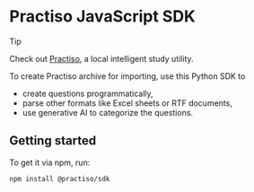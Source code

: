 # Practiso JavaScript SDK

> [!TIP]
>  Check out [Practiso](https://github.com/PractisoDevelopers/Practiso), a local intelligent study utility.

To create Practiso archive for importing, use this Python SDK to

- create questions programmatically,
- parse other formats like Excel sheets or RTF documents,
- use generative AI to categorize the questions.

## Getting started

To get it via npm, run:
```shell
npm install @practiso/sdk
```
